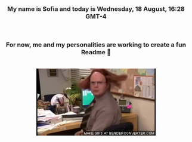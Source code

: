 


<div align="center">
<h3 >My name is Sofia and today is Wednesday, 18 August, 16:28 GMT-4</h3><br>
<h3 >For now, me and my personalities are working to create a fun Readme 👋
</h3><br>
<img src='img/dwight.gif' alt='working...'/>
</div>

